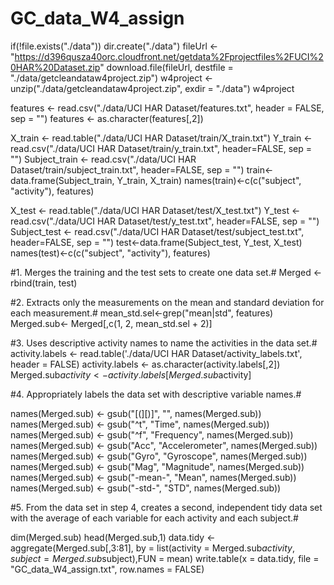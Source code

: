 # GC_data_W4_assign
if(!file.exists("./data")) dir.create("./data")
fileUrl <-"https://d396qusza40orc.cloudfront.net/getdata%2Fprojectfiles%2FUCI%20HAR%20Dataset.zip"
download.file(fileUrl, destfile = "./data/getcleandataw4project.zip")
w4project <- unzip("./data/getcleandataw4project.zip", exdir = "./data")
w4project

features <- read.csv("./data/UCI HAR Dataset/features.txt", header = FALSE, sep = "")
features <- as.character(features[,2])

X_train <- read.table("./data/UCI HAR Dataset/train/X_train.txt")
Y_train <- read.csv("./data/UCI HAR Dataset/train/y_train.txt", header=FALSE, sep = "")
Subject_train <- read.csv("./data/UCI HAR Dataset/train/subject_train.txt", header=FALSE, sep = "")
train<-data.frame(Subject_train, Y_train, X_train)
names(train)<-c(c("subject", "activity"), features)

X_test <- read.table("./data/UCI HAR Dataset/test/X_test.txt")
Y_test <- read.csv("./data/UCI HAR Dataset/test/y_test.txt", header=FALSE, sep = "")
Subject_test <- read.csv("./data/UCI HAR Dataset/test/subject_test.txt", header=FALSE, sep = "")
test<-data.frame(Subject_test, Y_test, X_test)
names(test)<-c(c("subject", "activity"), features)

#1. Merges the training and the test sets to create one data set.#
Merged <- rbind(train, test)

#2. Extracts only the measurements on the mean and standard deviation for each measurement.#
mean_std.sel<-grep("mean|std", features)
Merged.sub<- Merged[,c(1, 2, mean_std.sel + 2)]

#3. Uses descriptive activity names to name the activities in the data set.#
activity.labels <- read.table('./data/UCI HAR Dataset/activity_labels.txt', header = FALSE)
activity.labels <- as.character(activity.labels[,2])
Merged.sub$activity <- activity.labels[Merged.sub$activity]

#4. Appropriately labels the data set with descriptive variable names.#

names(Merged.sub) <- gsub("[(][)]", "", names(Merged.sub))
names(Merged.sub) <- gsub("^t", "Time", names(Merged.sub))
names(Merged.sub) <- gsub("^f", "Frequency", names(Merged.sub))
names(Merged.sub) <- gsub("Acc", "Accelerometer", names(Merged.sub))
names(Merged.sub) <- gsub("Gyro", "Gyroscope", names(Merged.sub))
names(Merged.sub) <- gsub("Mag", "Magnitude", names(Merged.sub))
names(Merged.sub) <- gsub("-mean-", "Mean", names(Merged.sub))
names(Merged.sub) <- gsub("-std-", "STD", names(Merged.sub))


#5. From the data set in step 4, creates a second, independent tidy data set with the average of each variable for each activity and each subject.#

dim(Merged.sub)
head(Merged.sub,1)
data.tidy <- aggregate(Merged.sub[,3:81], by = list(activity = Merged.sub$activity, subject = Merged.sub$subject),FUN = mean)
write.table(x = data.tidy, file = "GC_data_W4_assign.txt", row.names = FALSE)
